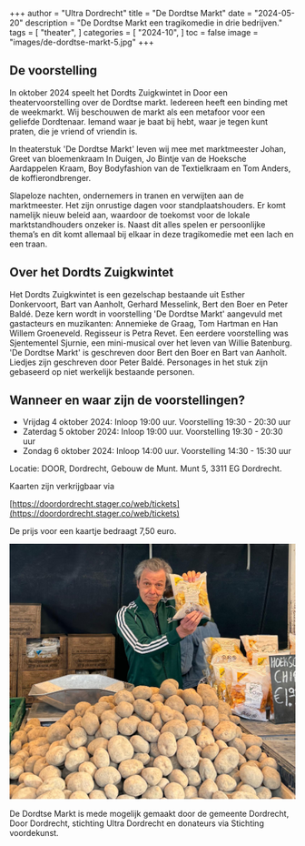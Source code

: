 +++
author = "Ultra Dordrecht"
title = "De Dordtse Markt"
date = "2024-05-20"
description = "De Dordtse Markt een tragikomedie in drie bedrijven."
tags = [
    "theater",
]
categories = [
    "2024-10",
]
toc = false
image = "images/de-dordtse-markt-5.jpg"
+++

## De voorstelling

In oktober 2024 speelt het Dordts Zuigkwintet in Door een theatervoorstelling over de Dordtse markt. Iedereen heeft een binding met de weekmarkt. Wij beschouwen de markt als een metafoor voor een geliefde Dordtenaar. Iemand waar je baat bij hebt, waar je tegen kunt praten, die je vriend of vriendin is.

In theaterstuk 'De Dordtse Markt' leven wij mee met marktmeester Johan, Greet van bloemenkraam In Duigen, Jo Bintje van de Hoeksche Aardappelen Kraam, Boy Bodyfashion van de Textielkraam en Tom Anders, de koffierondbrenger.

Slapeloze nachten, ondernemers in tranen en verwijten aan de marktmeester. Het zijn onrustige dagen voor standplaatshouders. Er komt namelijk nieuw beleid aan, waardoor de toekomst voor de lokale marktstandhouders onzeker is. Naast dit alles spelen er persoonlijke thema’s en dit komt allemaal bij elkaar in deze tragikomedie met een lach en een traan.

## Over het Dordts Zuigkwintet

Het Dordts Zuigkwintet is een gezelschap bestaande uit Esther Donkervoort, Bart van Aanholt, Gerhard Messelink, Bert den Boer en Peter Baldé. Deze kern wordt in voorstelling 'De Dordtse Markt' aangevuld met gastacteurs en muzikanten: Annemieke de Graag, Tom Hartman en Han Willem Groeneveld. Regisseur is Petra Revet. Een eerdere voorstelling was Sjentementel Sjurnie, een mini-musical over het leven van Willie Batenburg. 'De Dordtse Markt' is geschreven door Bert den Boer en Bart van Aanholt. Liedjes zijn geschreven door Peter Baldé. Personages in het stuk zijn gebaseerd op niet werkelijk bestaande personen.  

## Wanneer en waar zijn de voorstellingen?

- Vrijdag 4 oktober 2024: Inloop 19:00 uur. Voorstelling 19:30 - 20:30 uur
- Zaterdag 5 oktober 2024: Inloop 19:00 uur. Voorstelling 19:30 - 20:30 uur
- Zondag 6 oktober 2024: Inloop 14:00 uur. Voorstelling 14:30 - 15:30 uur

Locatie: DOOR, Dordrecht, Gebouw de Munt. Munt 5, 3311 EG  Dordrecht.

Kaarten zijn verkrijgbaar via

[https://doordordrecht.stager.co/web/tickets](https://doordordrecht.stager.co/web/tickets)

De prijs voor een kaartje bedraagt 7,50 euro.

![Photo by Elmo Kuiters](./images/de-dordtse-markt-14.jpg "Photo by Elmo Kuiters")

De Dordtse Markt is mede mogelijk gemaakt door de gemeente Dordrecht, Door Dordrecht, stichting Ultra Dordrecht en donateurs via Stichting voordekunst.
